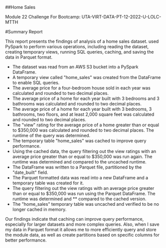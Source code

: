 ##Home Sales

Module 22 Challenge For Bootcamp: UTA-VIRT-DATA-PT-12-2022-U-LOLC-MTTH

#Summary Report

This report presents the findings of analysis of a home sales dataset. used PySpark to perform various operations, including reading the dataset, creating temporary views, running SQL queries, caching, and saving the data in Parquet format.

- The dataset was read from an AWS S3 bucket into a PySpark DataFrame.
- A temporary view called "home_sales" was created from the DataFrame to enable SQL queries.
- The average price for a four-bedroom house sold in each year was calculated and rounded to two decimal places.
- The average price of a home for each year built with 3 bedrooms and 3 bathrooms was calculated and rounded to two decimal places.
- The average price of a home for each year built with 3 bedrooms, 3 bathrooms, two floors, and at least 2,000 square feet was calculated and rounded to two decimal places.
- The "view" rating for the average price of a home greater than or equal to $350,000 was calculated and rounded to two decimal places. The runtime of the query was determined.
- The temporary table "home_sales" was cached to improve query performance.
- Using the cached data, the query filtering out the view ratings with an average price greater than or equal to $350,000 was run again. The runtime was determined and compared to  the uncached runtime.
- The DataFrame was written to a Parquet file, partitioned by the "date_built" field.
- The Parquet formatted data was read into a new DataFrame and a temporary table was created for it.
- The query filtering out the view ratings with an average price greater than or equal to $350,000 was run using the Parquet DataFrame. The runtime was determined and ** compared to the cached version.
- The "home_sales" temporary table was uncached and verified to be no longer cached in memory.

Our findings indicate that caching can improve query performance, especially for larger datasets and more complex queries. Also, when I save my data in Parquet format it allows me to more efficiently query and store the module data, as well as create partitions based on specific columns for better performance.
